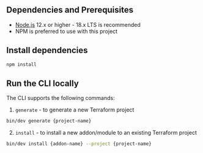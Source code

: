 ## Dependencies and Prerequisites

- [Node.js](https://nodejs.org/en/download/) 12.x or higher - 18.x LTS is recommended
- NPM is preferred to use with this project

## Install dependencies

```bash
npm install
```

## Run the CLI locally

The CLI supports the following commands:

1. `generate` - to generate a new Terraform project

```bash
bin/dev generate {project-name}
```

2. `install` - to install a new addon/module to an existing Terraform project

```bash
bin/dev install {addon-name} --project {project-name}
```
